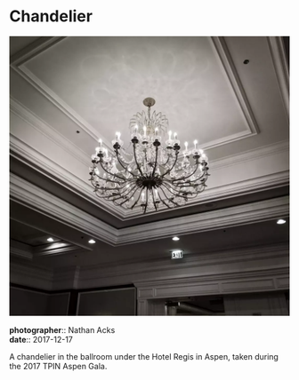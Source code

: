 # Chandelier

![A crystal and brass chandelier casts intricate shadows and reflections against a ballroom ceiling](assets/2017-12-17-chandelier.webp)

**photographer**:: Nathan Acks  
**date**:: 2017-12-17

A chandelier in the ballroom under the Hotel Regis in Aspen, taken during the 2017 TPIN Aspen Gala.
